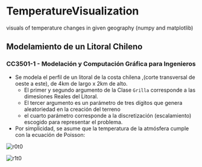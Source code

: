 # TemperatureVisualization
visuals of temperature changes in given geography (numpy and matplotlib)
## Modelamiento de un Litoral Chileno
### CC3501-1 - Modelación y Computación Gráfica para Ingenieros

 - Se modela el perfil de un litoral de la costa chilena ,(corte transversal de oeste a este), de 4km de largo x 2km de alto.
    * El primer y segundo argumento de la Clase `Grilla` corresponde a las dimesiones Reales del Litoral.
    * El tercer argumento es un parámetro de tres dígitos que genera aleatoriedad en la creación del terreno
    * el cuarto parámetro corresponde a la discretización (escalamiento) escogido para representar el problema.
 - Por simplicidad, se asume que la temperatura de la atmósfera cumple con la ecuación de Poisson:
 

![r0t0](https://github.com/gabrielaelisa/TemperatureVisualization/blob/master/images/r0t0.png)

![r1t0](https://github.com/gabrielaelisa/TemperatureVisualization/blob/master/images/r1t0.png)
